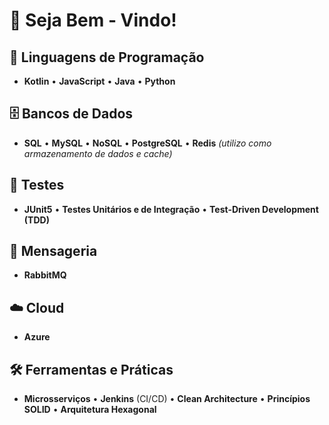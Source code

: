 
# 👋 Seja Bem - Vindo! 

## 🚀 Linguagens de Programação
- **Kotlin** • **JavaScript** • **Java** • **Python**

## 🗄️ Bancos de Dados
- **SQL** • **MySQL** • **NoSQL** • **PostgreSQL** • **Redis** *(utilizo como armazenamento de dados e cache)*

## 🧪 Testes
- **JUnit5** • **Testes Unitários e de Integração** • **Test-Driven Development (TDD)**

## 📩 Mensageria
- **RabbitMQ**

## ☁️ Cloud
- **Azure**

## 🛠️ Ferramentas e Práticas
- **Microsserviços** • **Jenkins** (CI/CD) • **Clean Architecture** • **Princípios SOLID** • **Arquitetura Hexagonal**

<!---
odiegosilva/odiegosilva is a ✨ special ✨ repository because its `README.md` (this file) appears on your GitHub profile.
You can click the Preview link to take a look at your changes.
--->
